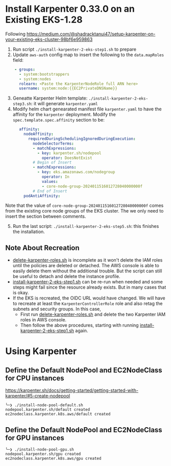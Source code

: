 # Install Karpenter 0.33.0 on an Existing EKS-1.28

Following https://medium.com/@shadracktanui47/setup-karpenter-on-your-existing-eks-cluster-98bf6e959863

1. Run script `./install-karpenter-2-eks-step1.sh` to prepare
2. Update `aws-auth` config map to insert the following to the `data.mapRoles` field:
```yaml
    - groups:
      - system:bootstrappers
      - system:nodes
      rolearn: <Paste the KarpenterNodeRole full ARN here>
      username: system:node:{{EC2PrivateDNSName}}
```
3. Geneatte Karpenter Helm template: `./install-karpenter-2-eks-step3.sh`: it will generate `karpenter.yaml`
4. Modify helm chart genearated manifest file `karpenter.yaml` to have the affinity for the `karpenter` deployment. Modify the `spec.template.spec.affinity` section to be:
```yaml
      affinity:
        nodeAffinity:
          requiredDuringSchedulingIgnoredDuringExecution:
            nodeSelectorTerms:
            - matchExpressions:
              - key: karpenter.sh/nodepool
                operator: DoesNotExist
            # Begin of Insert
            - matchExpressions:
              - key: eks.amazonaws.com/nodegroup
                operator: In
                values:
                - core-node-group-2024011516012728040000000f
            # End of Insert
        podAntiAffinity:
```
Note that the value of `core-node-group-2024011516012728040000000f` comes from the existing core node groups of the EKS cluster. The we only need to insert the section between comments.

5. Run the last script: `./install-karpenter-2-eks-step5.sh`: this finishes the installation.

## Note About Recreation

- [delete-karpenter-roles.sh](delete-karpenter-roles.sh) is incomplete as it won't delete the IAM roles until the policies are deleted or detached. The AWS console is able to easily delete them without the additional trouble.  But the script can still be useful to detach and delete the instance profile.
- [install-karpenter-2-eks-step1.sh](install-karpenter-2-eks-step1.sh) can be re-run when needed and some steps might fail since the resource already exists. But in many cases that is okay.
- If the EKS is recreated, the OIDC URL would have changed. We will have to recreate at least the `KarpenterControllerRole` role and also retag the subnets and security groups. In this case,
  - First run [delete-karpenter-roles.sh](delete-karpenter-roles.sh) and delete the two Karpenter IAM roles in AWS console.
  - Then follow the above procedures, starting with running [install-karpenter-2-eks-step1.sh](install-karpenter-2-eks-step1.sh) again.

# Using Karpenter

## Define the Default NodePool and EC2NodeClass for CPU instances

https://karpenter.sh/docs/getting-started/getting-started-with-karpenter/#5-create-nodepool

```
╰─❯ ./install-node-pool-default.sh 
nodepool.karpenter.sh/default created
ec2nodeclass.karpenter.k8s.aws/default created
```

## Define the Default NodePool and EC2NodeClass for GPU instances

```
╰─❯ ./install-node-pool-gpu.sh    
nodepool.karpenter.sh/gpu created
ec2nodeclass.karpenter.k8s.aws/gpu created
```
